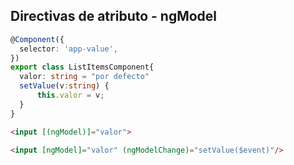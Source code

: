 ## Directivas de atributo - ngModel

```ts
@Component({
  selector: 'app-value',
})
export class ListItemsComponent{
  valor: string = "por defecto"
  setValue(v:string) {
      this.valor = v;
  }
}
```
```html
<input [(ngModel)]="valor">
```
```html
<input [ngModel]="valor" (ngModelChange)="setValue($event)"/>
```